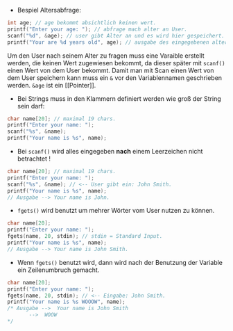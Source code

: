 - Bespiel Altersabfrage:
```C
int age; // age bekommt absichtlich keinen wert.
printf("Enter your age: "); // abfrage mach alter an User.
scanf("%d", &age); // user gibt Alter an und es wird hier gespeichert.
printf("Your are %d years old", age); // ausgabe des eingegebenen alters.
```
Um den User nach seinem Alter zu fragen muss eine Varaible erstellt werden, die keinen Wert zugewiesen bekommt, da dieser später mit `scanf()` einen Wert von dem User bekommt. Damit man mit Scan einen Wert von dem User speichern kann muss ein `&` vor den Variablennamen geschrieben werden. `&age` ist ein [[Pointer]].
- Bei Strings muss in den Klammern definiert werden wie groß der String sein darf:
```C
char name[20]; // maximal 19 chars.
printf("Enter your name: ");
scanf("%s", &name);
printf("Your name is %s", name);
```
- Bei `scanf()` wird alles eingegeben **nach** einem Leerzeichen nicht betrachtet !
```C
char name[20]; // maximal 19 chars.
printf("Enter your name: ");
scanf("%s", &name);	// <-- User gibt ein: John Smith.
printf("Your name is %s", name);
// Ausgabe --> Your name is John.
```
- `fgets()` wird benutzt um mehrer Wörter vom User nutzen zu können.
```C
char name[20];
printf("Enter your name: ");
fgets(name, 20, stdin);	// stdin = Standard Input.
printf("Your name is %s", name);
// Ausgabe --> Your name is John Smith.
```
- Wenn `fgets()` benutzt wird, dann wird nach der Benutzung der Variable ein Zeilenumbruch gemacht. 
```C
char name[20];
printf("Enter your name: ");
fgets(name, 20, stdin);	// <-- Eingabe: John Smith.
printf("Your name is %s WOOOW", name);
/* Ausgabe --> 	Your name is John Smith
	   -->	WOOW
*/
```
